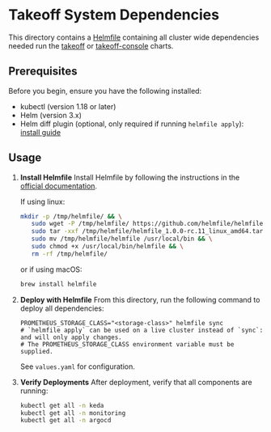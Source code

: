 # Takeoff System Dependencies

This directory contains a [Helmfile](https://helmfile.readthedocs.io/en/latest/) containing all cluster wide dependencies needed run the [takeoff](../charts/takeoff/) or [takeoff-console](../charts/takeoff-console/) charts.

## Prerequisites
Before you begin, ensure you have the following installed:
- kubectl (version 1.18 or later)
- Helm (version 3.x)
- Helm diff plugin (optional, only required if running `helmfile apply`): [install guide](https://github.com/databus23/helm-diff?tab=readme-ov-file#install)

## Usage

1. **Install Helmfile**
   Install Helmfile by following the instructions in the [official documentation](https://helmfile.readthedocs.io/en/latest/#installation).

   If using linux:
   ```bash
   mkdir -p /tmp/helmfile/ && \
      sudo wget -P /tmp/helmfile/ https://github.com/helmfile/helmfile/releases/download/v1.0.0-rc.11/helmfile_1.0.0-rc.11_linux_amd64.tar.gz && \ 
      sudo tar -xxf /tmp/helmfile/helmfile_1.0.0-rc.11_linux_amd64.tar.gz -C /tmp/helmfile/ && \
      sudo mv /tmp/helmfile/helmfile /usr/local/bin && \
      sudo chmod +x /usr/local/bin/helmfile && \
      rm -rf /tmp/helmfile/
   ```
   or if using macOS:
   ```bash
   brew install helmfile

2. **Deploy with Helmfile**
   From this directory, run the following command to deploy all dependencies:
   ```
   PROMETHEUS_STORAGE_CLASS="<storage-class>" helmfile sync
   # `helmfile apply` can be used on a live cluster instead of `sync`: and will only apply changes.
   # The PROMETHEUS_STORAGE_CLASS environment variable must be supplied.
   ```

   See `values.yaml` for configuration.

4. **Verify Deployments**
   After deployment, verify that all components are running:
   ```bash
   kubectl get all -n keda
   kubectl get all -n monitoring
   kubectl get all -n argocd
   ```

